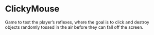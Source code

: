 # ClickyMouse
Game to test the player’s reflexes, where the goal is to click and destroy objects randomly tossed in the air before they can fall off the screen.
